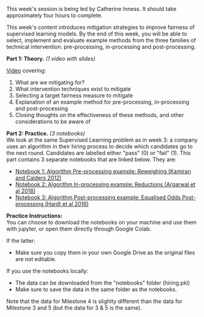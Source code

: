 This week's session is being led by Catherine Inness. It should take approximately four hours to complete. 

This week's content introduces mitigation strategies to improve fairness of supervised learning models. By the end of this week, you will be able to select, implement and evaluate example methods from the three families of technical intervention: pre-processing, in-processing and post-processing.

**Part 1: Theory.** *(1 video with slides)* 

[Video](https://www.youtube.com/watch?v=jcJn4_ezFOI) covering: 
  1. What are we mitigating for?
  2. What intervention techniques exist to mitigate
  3. Selecting a target fairness measure to mitigate
  4. Explanation of an example method for pre-processing, in-processing and post-processing
  5. Closing thoughts on the effectiveness of these methods, and other considerations to be aware of

**Part 2: Practice.** *(3 notebooks)* <br>
We look at the same Supervised Learning problem as in week 3: a company uses an algorithm in their hiring process to decide which candidates go to the next round. Candidates are labelled either "pass" (0) or "fail" (1).  This part contains 3 separate notebooks that are linked below. They are:
- [Notebook 1: Algorithm Pre-processing example: Reweighing (Kamiran and Calders 2012)](https://colab.research.google.com/github/alan-turing-institute/bias-in-AI-course/blob/main/Milestone4_Mitigating-Algorithm-Bias-and-Discrimination-in-Supervised-Learning/notebooks/Notebook1_Preprocessing_instructions.ipynb)
- [Notebook 2: Algorithm In-processing example: Reductions (Argarwal et al 2018)](https://colab.research.google.com/github/alan-turing-institute/bias-in-AI-course/blob/main/Milestone4_Mitigating-Algorithm-Bias-and-Discrimination-in-Supervised-Learning/notebooks/Notebook2_Inprocessing_instructions.ipynb)
- [Notebook 3: Algorithm Post-processing example: Equalised Odds Post-processing (Hardt et al 2016)](https://colab.research.google.com/github/alan-turing-institute/bias-in-AI-course/blob/main/Milestone4_Mitigating-Algorithm-Bias-and-Discrimination-in-Supervised-Learning/notebooks/Notebook3_Postprocessing_instructions.ipynb)

**Practice Instructions:** <br>
You can choose to download the notebooks on your machine and use them with jupyter, or open them directly through Google Colab. 

If the latter:
- Make sure you copy them in your own Google Drive as the original files are not editable.

If you use the notebooks locally:
- The data can be downloaded from the "notebooks" folder (hiring.pkl)
- Make sure to save the data in the same folder as the notebooks. 

Note that the data for Milestone 4 is slighlty different than the data for Milestone 3 and 5 (but the data for 3 & 5 is the same).
